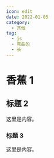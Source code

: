 ```yaml
---
icon: edit
date: 2022-01-05
category:
  - 其他
tag:
  - js
  - 弯曲的
  - 长
---
```


# 香蕉 1

## 标题 2

这里是内容。

### 标题 3

这里是内容。
